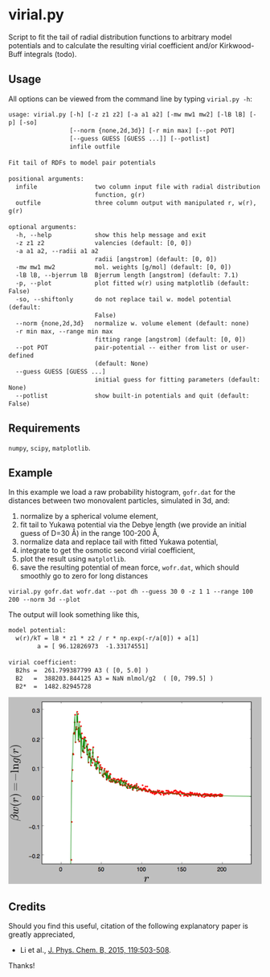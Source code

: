 # virial.py
Script to fit the tail of radial distribution functions to arbitrary model potentials and to calculate
the resulting virial coefficient and/or Kirkwood-Buff integrals (todo).

## Usage

All options can be viewed from the command line by typing `virial.py -h`:

~~~~
usage: virial.py [-h] [-z z1 z2] [-a a1 a2] [-mw mw1 mw2] [-lB lB] [-p] [-so]
                 [--norm {none,2d,3d}] [-r min max] [--pot POT]
                 [--guess GUESS [GUESS ...]] [--potlist]
                 infile outfile

Fit tail of RDFs to model pair potentials

positional arguments:
  infile                two column input file with radial distribution
                        function, g(r)
  outfile               three column output with manipulated r, w(r), g(r)

optional arguments:
  -h, --help            show this help message and exit
  -z z1 z2              valencies (default: [0, 0])
  -a a1 a2, --radii a1 a2
                        radii [angstrom] (default: [0, 0])
  -mw mw1 mw2           mol. weights [g/mol] (default: [0, 0])
  -lB lB, --bjerrum lB  Bjerrum length [angstrom] (default: 7.1)
  -p, --plot            plot fitted w(r) using matplotlib (default: False)
  -so, --shiftonly      do not replace tail w. model potential (default:
                        False)
  --norm {none,2d,3d}   normalize w. volume element (default: none)
  -r min max, --range min max
                        fitting range [angstrom] (default: [0, 0])
  --pot POT             pair-potential -- either from list or user-defined
                        (default: None)
  --guess GUESS [GUESS ...]
                        initial guess for fitting parameters (default: None)
  --potlist             show built-in potentials and quit (default: False)
~~~~

## Requirements

`numpy`, `scipy`, `matplotlib`.

## Example

In this example we load a raw probability histogram, `gofr.dat` for the distances between two monovalent particles, simulated in 3d, and:

1. normalize by a spherical volume element,
2. fit tail to Yukawa potential via the Debye length (we provide an initial guess of D=30 Å) in 
   the range 100-200 Å,
3. normalize data and replace tail with fitted Yukawa potential,
4. integrate to get the osmotic second virial coefficient,
5. plot the result using `matplotlib`.
6. save the resulting potential of mean force, `wofr.dat`, which should smoothly go to zero for long distances

~~~~
virial.py gofr.dat wofr.dat --pot dh --guess 30 0 -z 1 1 --range 100 200 --norm 3d --plot
~~~~

The output will look something like this,

~~~~
model potential:
  w(r)/kT = lB * z1 * z2 / r * np.exp(-r/a[0]) + a[1]
        a = [ 96.12826973  -1.33174551]

virial coefficient:
  B2hs =  261.799387799 A3 ( [0, 5.0] )
  B2   =  388203.844125 A3 = NaN mlmol/g2  ( [0, 799.5] )
  B2*  =  1482.82945728
~~~~

![alt text](images/pmffit.png "Fitted potential of mean force")

## Credits
Should you find this useful, citation of the following explanatory paper is greatly appreciated,

- Li et al., [J. Phys. Chem. B, 2015, 119:503-508](http://dx.doi.org/10.1021/jp512027j).

Thanks!

